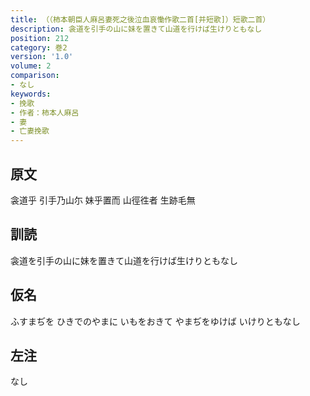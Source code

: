 ```yaml
---
title: （（柿本朝臣人麻呂妻死之後泣血哀慟作歌二首[并短歌]）短歌二首）
description: 衾道を引手の山に妹を置きて山道を行けば生けりともなし
position: 212
category: 巻2
version: '1.0'
volume: 2
comparison:
- なし
keywords:
- 挽歌
- 作者：柿本人麻呂
- 妻
- 亡妻挽歌
---
```


## 原文

衾道乎 引手乃山尓 妹乎置而 山徑徃者 生跡毛無

## 訓読

衾道を引手の山に妹を置きて山道を行けば生けりともなし

## 仮名

ふすまぢを ひきでのやまに いもをおきて やまぢをゆけば いけりともなし

## 左注

なし
